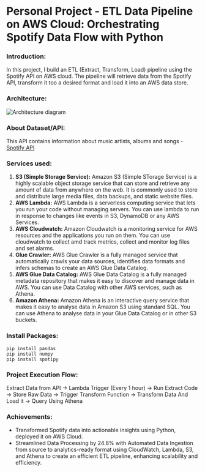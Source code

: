 # Personal Project - ETL Data Pipeline on AWS Cloud: Orchestrating Spotify Data Flow with Python

### Introduction:
In this project, I build an ETL (Extract, Transform, Load) pipeline using the Spotify API on AWS cloud. The pipeline will retrieve data from the Spotify API, transform it too a desired format and load it into an AWS data store.

### Architecture:
![Architecture diagram](https://github.com/panditpooja/spotify-end-to-end-data-engineering-project/blob/dev/Spotify_Data_Pipeline_Architecture.PNG)

### About Dataset/API:
This API contains information about music artists, albums and songs - [Spotify API](https://spotipy.readthedocs.io/en/2.22.1/)

### Services used:
1. **S3 (Simple Storage Service):** Amazon S3 (Simple STorage Service) is a highly scalable object storage service that can store and retrieve any amount of data from anywhere on the web. It is commonly used to store and distribute large media files, data backups, and static website files.
2. **AWS Lambda:** AWS Lambda is a serverless computing service that lets you run your code without managing servers. You can use lambda to run in response to changes like events in S3, DynamoDB or any AWS Services.
3. **AWS Cloudwatch:** Amazon Cloudwatch is a monitoring service for AWS resources and the applications you run on them. You can use cloudwatch to collect amd track metrics, collect and monitor log files and set alarms.
4. **Glue Crawler:** AWS Glue Crawler is a fully managed service that automatically crawls your data sources, identifies data formats and infers schemas to create an AWS Glue Data Catalog.
5. **AWS Glue Data Catalog:** AWS Glue Data Catalog is a fully managed metadata repository that makes it easy to discover and manage data in AWS. You can use Data Catalog with other AWS services, such as Athena.
6. **Amazon Athena:** Amazon Athena is an interactive query service that makes it easy to analyse data in Amazon S3 using standard SQL. You can use Athena to analyse data in your Glue Data Catalog or in other S3 buckets.

### Install Packages:
```
pip install pandas
pip install numpy
pip install spotipy
```

### Project Execution Flow:
Extract Data from API -> Lambda Trigger (Every 1 hour) -> Run Extract Code -> Store Raw Data -> Trigger Transform Function -> Transform Data And Load it -> Query Using Athena

### Achievements:
- Transformed Spotify data into actionable insights using Python, deployed it on AWS Cloud.
- Streamlined Data Processing by 24.8% with Automated Data Ingestion from source to analytics-ready format using CloudWatch, Lambda, S3, and Athena to create an efficient ETL pipeline, enhancing scalability and efficiency.
